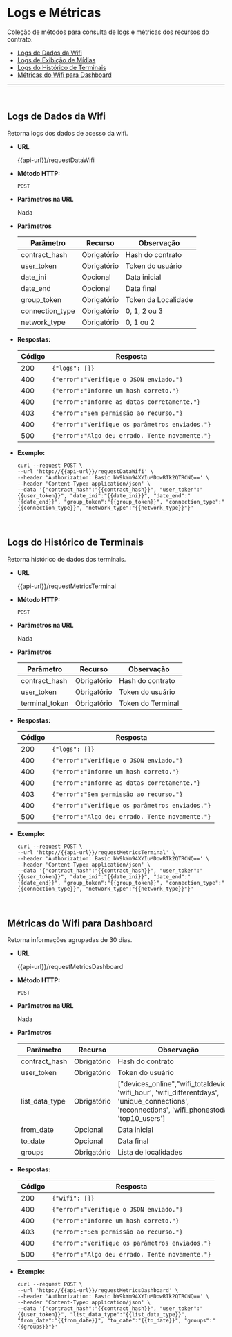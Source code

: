 # Logs e Métricas

Coleção de métodos para consulta de logs e métricas dos recursos do contrato.

- [Logs de Dados da Wifi](#)
- [Logs de Exibição de Mídias](#)
- [Logs do Histórico de Terminais](#)
- [Métricas do Wifi para Dashboard](#)

----
<br/>

## Logs de Dados da Wifi
Retorna logs dos dados de acesso da wifi.

* **URL**

  {{api-url}}/requestDataWifi

* **Método HTTP:**

  `POST`
  
*  **Parâmetros na URL**

   Nada 

* **Parâmetros**

	| Parâmetro | Recurso | Observação |
	|--|--|--|
	| contract_hash | Obrigatório | Hash do contrato |
	| user_token | Obrigatório | Token do usuário |
	| date_ini | Opcional | Data inicial |
	| date_end | Opcional | Data final |
	| group_token | Obrigatório | Token da Localidade |
	| connection_type | Obrigatório | 0, 1, 2 ou 3 |
	| network_type | Obrigatório | 0, 1 ou 2 |

* **Respostas:**
	
	|Código| Resposta |
	|--|--|
	| 200 | ```{"logs": []}``` |
	| 400 | `{"error":"Verifique o JSON enviado."}` |
	| 400 | `{"error":"Informe um hash correto."}` |
	| 400 | `{"error":"Informe as datas corretamente."}` |
	| 403 | `{"error":"Sem permissão ao recurso."}` |
	| 400 | `{"error":"Verifique os parâmetros enviados."}` |
	| 500 | `{"error":"Algo deu errado. Tente novamente."}` |

* **Exemplo:**
	
	````curl
	curl --request POST \
  --url 'http://{{api-url}}/requestDataWifi' \
  --header 'Authorization: Basic bW9kYm94XYIuMDowRTk2QTRCNQ==' \
  --header 'Content-Type: application/json' \
  --data '{"contract_hash":"{{contract_hash}}", "user_token":"{{user_token}}", "date_ini":"{{date_ini}}", "date_end":"{{date_end}}", "group_token":"{{group_token}}", "connection_type":"{{connection_type}}", "network_type":"{{network_type}}"}'
  ````
<br/>

## Logs do Histórico de Terminais
Retorna histórico de dados dos terminais.

* **URL**

  {{api-url}}/requestMetricsTerminal

* **Método HTTP:**

  `POST`
  
*  **Parâmetros na URL**

   Nada 

* **Parâmetros**

	| Parâmetro | Recurso | Observação |
	|--|--|--|
	| contract_hash | Obrigatório | Hash do contrato |
	| user_token | Obrigatório | Token do usuário |
	| terminal_token | Obrigatório | Token do Terminal |

* **Respostas:**
	
	|Código| Resposta |
	|--|--|
	| 200 | ```{"logs": []}``` |
	| 400 | `{"error":"Verifique o JSON enviado."}` |
	| 400 | `{"error":"Informe um hash correto."}` |
	| 400 | `{"error":"Informe as datas corretamente."}` |
	| 403 | `{"error":"Sem permissão ao recurso."}` |
	| 400 | `{"error":"Verifique os parâmetros enviados."}` |
	| 500 | `{"error":"Algo deu errado. Tente novamente."}` |

* **Exemplo:**
	
	````curl
	curl --request POST \
  --url 'http://{{api-url}}/requestMetricsTerminal' \
  --header 'Authorization: Basic bW9kYm94XYIuMDowRTk2QTRCNQ==' \
  --header 'Content-Type: application/json' \
  --data '{"contract_hash":"{{contract_hash}}", "user_token":"{{user_token}}", "date_ini":"{{date_ini}}", "date_end":"{{date_end}}", "group_token":"{{group_token}}", "connection_type":"{{connection_type}}", "network_type":"{{network_type}}"}'
  ````
<br/>


## Métricas do Wifi para Dashboard
Retorna informações agrupadas de 30 dias.

* **URL**

  {{api-url}}/requestMetricsDashboard

* **Método HTTP:**

  `POST`
  
*  **Parâmetros na URL**

   Nada 

* **Parâmetros**

	| Parâmetro | Recurso | Observação |
	|--|--|--|
	| contract_hash | Obrigatório | Hash do contrato |
	| user_token | Obrigatório | Token do usuário |
	| list_data_type | Obrigatório | ["devices_online","wifi_totaldevices", 'wifi_hour', 'wifi_differentdays', 'unique_connections', 'reconnections', 'wifi_phonestoday', 'top10_users'] |
	| from_date | Opcional | Data inicial |
	| to_date | Opcional | Data final |
	| groups | Obrigatório | Lista de localidades |

* **Respostas:**
	
	|Código| Resposta |
	|--|--|
	| 200 | ```{"wifi": []}``` |
	| 400 | `{"error":"Verifique o JSON enviado."}` |
	| 400 | `{"error":"Informe um hash correto."}` |
	| 403 | `{"error":"Sem permissão ao recurso."}` |
	| 400 | `{"error":"Verifique os parâmetros enviados."}` |
	| 500 | `{"error":"Algo deu errado. Tente novamente."}` |

* **Exemplo:**
	
	````curl
	curl --request POST \
  --url 'http://{{api-url}}/requestMetricsDashboard' \
  --header 'Authorization: Basic bW9kYm94XYIuMDowRTk2QTRCNQ==' \
  --header 'Content-Type: application/json' \
  --data '{"contract_hash":"{{contract_hash}}", "user_token":"{{user_token}}", "list_data_type":"{{list_data_type}}", "from_date":"{{from_date}}", "to_date":"{{to_date}}", "groups":"{{groups}}"}'
  ````

<br/>



<!--stackedit_data:
eyJoaXN0b3J5IjpbLTUyMjE1MjA1OCwtNDM1OTkxMjQ2LC0yMD
Q3MDI5ODIsMjA2OTQwNzU4MSwtMjMxMTUwMDc5LC0xOTA3NzQw
NDQ0LC0xNjYxMzY1Njc4LC03MTY0MTUxNTgsNjQ3OTI5NzQwLC
0xMDcyODQ2MDA3XX0=
-->
